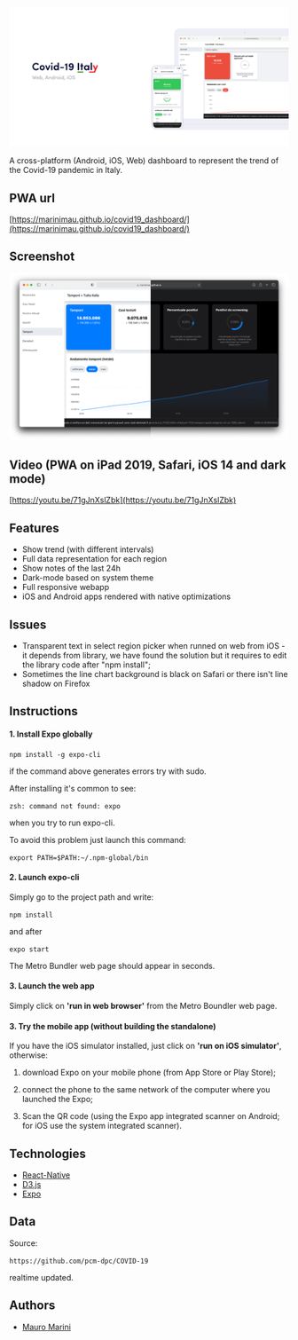 ![Covid19 Italy](https://github.com/marinimau/covid19_dashboard/blob/master/repository-open-graph-template.png)



A cross-platform (Android, iOS, Web) dashboard to represent the trend of the Covid-19 pandemic in Italy.

## PWA url

[https://marinimau.github.io/covid19_dashboard/](https://marinimau.github.io/covid19_dashboard/)

## Screenshot

![light/dark swap screen](./screenshot/2.png)

## Video (PWA on iPad 2019, Safari, iOS 14 and dark mode)

[https://youtu.be/71gJnXslZbk](https://youtu.be/71gJnXslZbk)

## Features

* Show trend (with different intervals)
* Full data representation for each region
* Show notes of the last 24h
* Dark-mode based on system theme
* Full responsive webapp
* iOS and Android apps rendered with native optimizations

## Issues

* Transparent text in select region picker when runned on web from iOS - it depends from library, we have found the solution but it requires to edit the library code after "npm install";
* Sometimes the line chart background is black on Safari or there isn't line shadow on Firefox

## Instructions

#### 1. Install Expo globally

```npm install -g expo-cli```

if the command above generates errors try with sudo. 

After installing it's common to see:

```zsh: command not found: expo``` 

when you try to run expo-cli.

To avoid this problem just launch this command:

```export PATH=$PATH:~/.npm-global/bin```


#### 2. Launch expo-cli

Simply go to the project path and write:

```npm install```

and after

```expo start```

The Metro Bundler web page should appear in seconds.


#### 3. Launch the web app

Simply click on **'run in web browser'** from the Metro Boundler web page.


#### 3. Try the mobile app (without building the standalone)

If you have the iOS simulator installed, just click on **'run on iOS simulator'**, otherwise:

 1. download Expo on your mobile
    phone (from App Store or Play Store);
    
 2. connect the phone to the same network of the computer where you launched the Expo;
 
 3. Scan the QR code (using the Expo app integrated scanner on Android; for iOS use the system integrated scanner). 


## Technologies

* [React-Native](https://reactnative.dev)
* [D3.js](http://d3js.org)
* [Expo](https://expo.io)


## Data

Source:

```https://github.com/pcm-dpc/COVID-19```

realtime updated.


## Authors

 * [Mauro Marini](https://github.com/marinimau)
